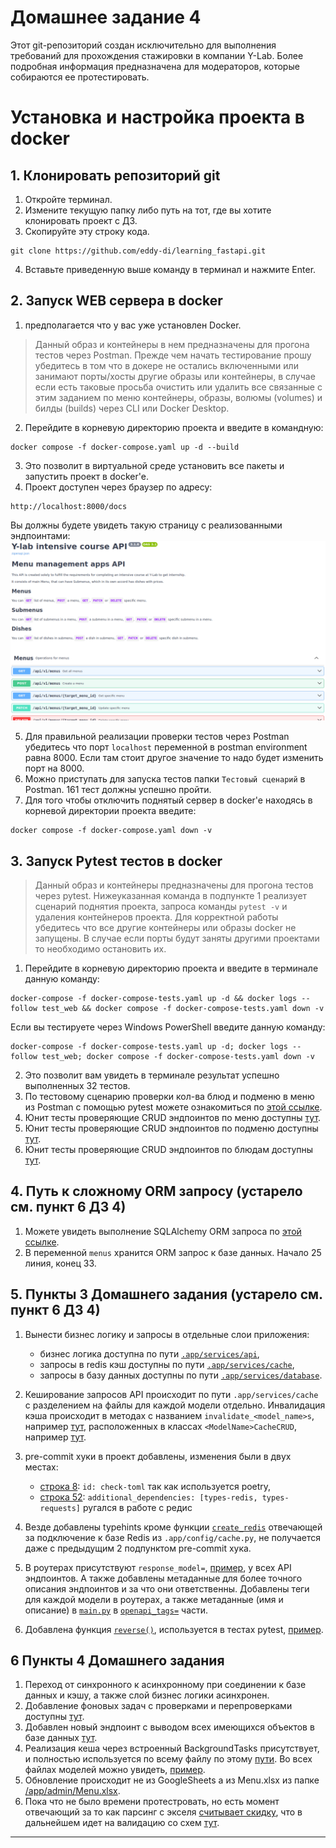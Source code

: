 # Домашнее задание 4

Этот git-репозиторий создан исключительно для выполнения требований для прохождения стажировки в компании Y-Lab. Более подробная информация предназначена для модераторов, которые собираются ее протестировать.

# Установка и настройка проекта в docker
## 1. Клонировать репозиторий git

1. Откройте терминал.
2. Измените текущую папку либо путь на тот, где вы хотите клонировать проект с ДЗ.
3. Скопируйте эту строку кода.

```
git clone https://github.com/eddy-di/learning_fastapi.git
```

4. Вставьте приведенную выше команду в терминал и нажмите Enter.

## 2. Запуск WEB сервера в docker

1. предполагается что у вас уже установлен Docker.

> Данный образ и контейнеры в нем предназначены для прогона тестов через Postman. Прежде чем начать тестирование прошу убедитесь в том что в докере не остались включенными или занимают порты/хосты другие образы или контейнеры, в случае если есть таковые просьба очистить или удалить все связанные с этим заданием по меню контейнеры, образы, волюмы (volumes) и билды (builds) через CLI или Docker Desktop.

2. Перейдите в корневую директорию проекта и введите в командную:

```
docker compose -f docker-compose.yaml up -d --build
```

3. Это позволит в виртуальной среде установить все пакеты и запустить проект в docker'e.
4. Проект доступен через браузер по адресу:

```
http://localhost:8000/docs
```

Вы должны будете увидеть такую страницу с реализованными эндпоинтами: ![image](./readme_images/schemas_menu.png "Пример эндпоинтов")

5. Для правильной реализации проверки тестов через Postman убедитесь что порт `localhost` переменной в postman environment равна 8000. Если там стоит другое значение то надо будет изменить порт на 8000.
6. Можно приступать для запуска тестов папки `Тестовый сценарий` в Postman. 161 тест должны успешно пройти.
7. Для того чтобы отключить поднятый сервер в docker'e находясь в корневой директории проекта введите:

```
docker compose -f docker-compose.yaml down -v
```

## 3. Запуск Pytest тестов в docker

> Данный образ и контейнеры предназначены для прогона тестов через pytest. Нижеуказанная команда в подпункте 1 реализует сценарий поднятия проекта, запроса команды `pytest -v` и удаления контейнеров проекта. Для корректной работы убедитесь что все другие контейнеры или образы docker не запущены. В случае если порты будут заняты другими проектами то необходимо остановить их.

1. Перейдите в корневую директорию проекта и введите в терминале данную команду:

```
docker-compose -f docker-compose-tests.yaml up -d && docker logs --follow test_web && docker compose -f docker-compose-tests.yaml down -v
```

Если вы тестируете через Windows PowerShell введите данную команду:

```
docker-compose -f docker-compose-tests.yaml up -d; docker logs --follow test_web; docker compose -f docker-compose-tests.yaml down -v
```

2. Это позволит вам увидеть в терминале результат успешно выполненных 32 тестов.
3. По тестовому сценарию проверки кол-ва блюд и подменю в меню из Postman с помощью pytest можете ознакомиться по [этой ссылке](https://github.com/eddy-di/learning_fastapi/blob/main/tests/test_case4_counters.py).
4. Юнит тесты проверяющие CRUD эндпоинтов по меню доступны [тут](https://github.com/eddy-di/learning_fastapi/blob/main/tests/test_menu_crud.py).
5. Юнит тесты проверяющие CRUD эндпоинтов по подменю доступны [тут](https://github.com/eddy-di/learning_fastapi/blob/main/tests/test_submenu_crud.py).
6. Юнит тесты проверяющие CRUD эндпоинтов по блюдам доступны [тут](https://github.com/eddy-di/learning_fastapi/blob/main/tests/test_dish_crud.py).


## 4. Путь к сложному ORM запросу (устарело см. пункт 6 ДЗ 4)

1. Можете увидеть выполнение SQLAlchemy ORM запроса по [этой ссылке](https://github.com/eddy-di/learning_fastapi/blob/469fca66b163d470eb87ff92a5537a41f532781f/app/services/database/menu.py#L24).
2. В переменной `menus` хранится ORM запрос к базе данных. Начало 25 линия, конец 33.

## 5. Пункты 3 Домашнего задания (устарело см. пункт 6 ДЗ 4)

1. Вынести бизнес логику и запросы в отдельные слои приложения:
    - бизнес логика доступна по пути [`.app/services/api`](https://github.com/eddy-di/learning_fastapi/tree/main/app/services/api),
    - запросы в redis кэш доступны по пути [`.app/services/cache`](https://github.com/eddy-di/learning_fastapi/tree/main/app/services/cache),
    - запросы в базу данных доступны по пути [`.app/services/database`](https://github.com/eddy-di/learning_fastapi/tree/main/app/services/database).

2. Кеширование запросов API происходит по пути `.app/services/cache` с разделением на файлы для каждой модели отдельно. Инвалидация кэша происходит в методах с названием `invalidate_<model_name>s`, например [тут](https://github.com/eddy-di/learning_fastapi/blob/469fca66b163d470eb87ff92a5537a41f532781f/app/services/cache/dish.py#L27), расположенных в классах `<ModelName>CacheCRUD`, например [тут](https://github.com/eddy-di/learning_fastapi/blob/469fca66b163d470eb87ff92a5537a41f532781f/app/services/cache/dish.py#L8).

3. pre-commit хуки в проект добавлены, изменения были в двух местах:
    - [строка 8](https://github.com/eddy-di/learning_fastapi/blob/895b422e3cf234199f8bfd745feceaba9bd34eeb/.pre-commit-config.yaml#L8): `id: check-toml` так как используется poetry,
    - [строка 52](https://github.com/eddy-di/learning_fastapi/blob/895b422e3cf234199f8bfd745feceaba9bd34eeb/.pre-commit-config.yaml#L52): `additional_dependencies: [types-redis, types-requests]` ругался в работе с редис

4. Везде добавлены typehints кроме функции [`create_redis`](https://github.com/eddy-di/learning_fastapi/blob/895b422e3cf234199f8bfd745feceaba9bd34eeb/app/config/cache.py#L6) отвечающей за подключение к базе Redis из `.app/config/cache.py`, не получается даже с предыдущим 2 подпунктом pre-commit хука.

5. В роутерах присутствуют `response_model=`, [пример](https://github.com/eddy-di/learning_fastapi/blob/469fca66b163d470eb87ff92a5537a41f532781f/app/routers/dish.py#L20), у всех API эндпоинтов. А также добавлены метаданные для более точного описания эндпоинтов и за что они ответственны. Добавлены теги для каждой модели в роутерах, а также метаданные (имя и описание) в [`main.py`](https://github.com/eddy-di/learning_fastapi/blob/main/app/main.py) в [`openapi_tags=`](https://github.com/eddy-di/learning_fastapi/blob/895b422e3cf234199f8bfd745feceaba9bd34eeb/app/main.py#L30) части.

6. Добавлена функция [`reverse()`](https://github.com/eddy-di/learning_fastapi/blob/895b422e3cf234199f8bfd745feceaba9bd34eeb/app/utils/pathfinder.py#L15), используется в тестах pytest, [пример](https://github.com/eddy-di/learning_fastapi/blob/5794d5241c145fe9e5a3152010c3814227e9a37a/tests/test_case4_counters.py#L26).

## 6 Пункты 4 Домашнего задания

1. Переход от синхронного к асинхронному при соединении к базе данных и кэшу, а также слой бизнес логики асинхронен.
2. Добавление фоновых задач с проверками и перепроверками доступны [тут](app/celery/).
3. Добавлен новый эндпоинт с выводом всех имеющихся объектов в базе данных [тут](https://github.com/eddy-di/learning_fastapi/blob/0500f4a186e400fc4ac3843a54defbabc97e24f3/app/routers/menu.py#L25).
4. Реализация кеша через встроенный BackgroundTasks присутствует, и полностью используется по всему файлу по этому [пути](app/services/api/). Во всех файлах моделей можно увидеть, [пример](https://github.com/eddy-di/learning_fastapi/blob/0500f4a186e400fc4ac3843a54defbabc97e24f3/app/services/api/dish.py#L27).
5. Обновление происходит не из GoogleSheets а из Menu.xlsx из папке [/app/admin/Menu.xlsx](app/admin/Menu.xlsx).
6. Пока что не было времени протестровать, но есть момент отвечающий за то как парсинг с экселя [считывает скидку](https://github.com/eddy-di/learning_fastapi/blob/0500f4a186e400fc4ac3843a54defbabc97e24f3/app/celery/helpers/parser.py#L53), что в дальнейшем идет на валидацию со схем [тут](https://github.com/eddy-di/learning_fastapi/blob/0500f4a186e400fc4ac3843a54defbabc97e24f3/app/schemas/dish.py#L45).
---
